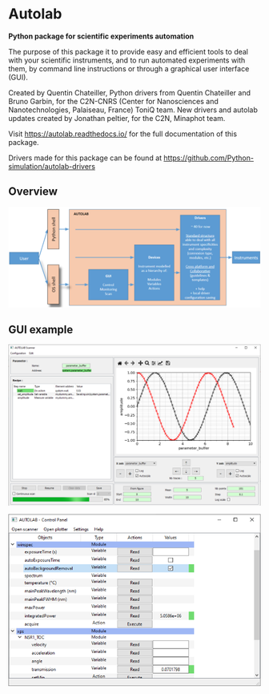 # Autolab
__Python package for scientific experiments automation__

The purpose of this package it to provide easy and efficient tools to deal with your scientific instruments, and to run automated experiments with them, by command line instructions or through a graphical user interface (GUI).

Created by Quentin Chateiller, Python drivers from Quentin Chateiller and Bruno Garbin, for the C2N-CNRS (Center for Nanosciences and Nanotechnologies, Palaiseau, France) ToniQ team.
New drivers and autolab updates created by Jonathan peltier, for the C2N, Minaphot team.

Visit https://autolab.readthedocs.io/ for the full documentation of this package.

Drivers made for this package can be found at https://github.com/Python-simulation/autolab-drivers

## Overview

![Autolab scheme](docs/scheme.png)

## GUI example

![Autolab Scanning GUI](docs/gui/scanning.png)

![Autolab Control Panel GUI](docs/gui/control_panel.png)
